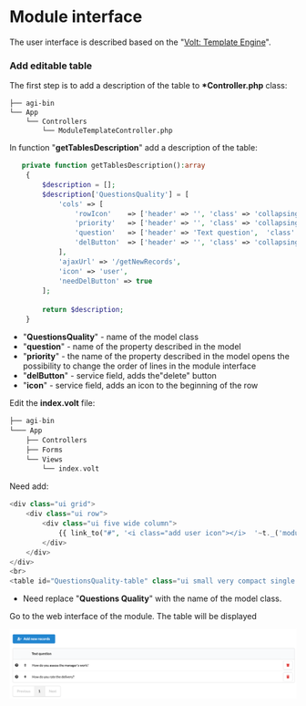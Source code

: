 # Module interface

The user interface is described based on the "[Volt: Template Engine](https://docs.phalcon.io/4.0/en/volt#volt-template-engine)".

### Add editable table

The first step is to add a description of the table to **\*Controller.php** class:

```text
├── agi-bin
└── App
    └── Controllers
        └── ModuleTemplateController.php
```

In function "**getTablesDescription**" add a description of the table:

```php
   private function getTablesDescription():array
    {
        $description = [];
        $description['QuestionsQuality'] = [
            'cols' => [
                'rowIcon'    => ['header' => '', 'class' => 'collapsing', 'icon' => 'question circle'],
                'priority'   => ['header' => '', 'class' => 'collapsing'],
                'question'   => ['header' => 'Text question',  'class' => 'ten wide'],
                'delButton'  => ['header' => '', 'class' => 'collapsing']
            ],
            'ajaxUrl' => '/getNewRecords',
            'icon' => 'user',
            'needDelButton' => true
        ];

        return $description;
    }
```

* "**QuestionsQuality**" - name of the model class
* "**question**" - name of the property described in the model
* "**priority**" - the name of the property described in the model opens the possibility to change the order of lines in the module interface
* "**delButton**" - service field, adds the"delete" button
* "**icon**" - service field, adds an icon to the beginning of the row

Edit the **index.volt** file:

```php
├── agi-bin
└─── App
    ├── Controllers
    ├── Forms
    └── Views
        └── index.volt
```

Need add:

```php
<div class="ui grid">
    <div class="ui row">
        <div class="ui five wide column">
            {{ link_to("#", '<i class="add user icon"></i>  '~t._('module_phnbk_AddNewRecord'), "class": "ui blue button", "id":"add-new-row", "id-table":"QuestionsQuality-table") }}
        </div>
    </div>
</div>
<br>
<table id="QuestionsQuality-table" class="ui small very compact single line table"></table>
```

* Need replace "**Questions Quality**" with the name of the model class.

Go to the web interface of the module. The table will be displayed

![Table view in the web interface](../.gitbook/assets/result-table.png)



